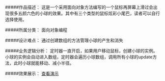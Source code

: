 #####作品描述：
这是一个采用面向对象方法编写的一个鼠标再屏幕上滑过会出现很多五颜六色的小球的效果。其中有三个类型的鼠标炫彩小尾巴，读者可以自行选择使用。

#####所属分类：
面向对象编程

#####设计难点：
通过创建数组的方法管理小球的产生和消失

#####业务逻辑分析：
定时器一直开启，如果用户移动鼠标，创建小球的实例。小球的实例会自动进入数组，定时器会遍历小球数组，调用所有小球的update方法，此时小球就能移动、减小半径。

#####效果展示：
[查看演示](http://donymh.cn/tail/)